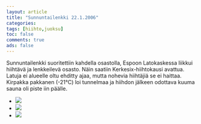 ```yaml
--- 
layout: article 
title: "Sunnuntailenkki 22.1.2006" 
categories: 
tags: [hiihto,juoksu]
toc: false 
comments: true 
ads: false 
--- 
```


Sunnuntailenkki suoritettiin kahdella osastolla, Espoon Latokaskessa
liikkui hiihtävä ja lenkkeilevä osasto. Näin saatiin
Kerkesix-hiihtokausi avattua. Latuja ei alueelle oltu ehditty ajaa,
mutta nohevia hiihtäjiä se ei haittaa. Kirpakka pakkanen (-21°C) loi
tunnelmaa ja hiihdon jälkeen odottava kuuma sauna oli piste iin päälle.

<div class="image-gallery">

-   [![](/Media/Default/ImageGalleries/sunnuntailenkki-22.1.2006/Thumbnails/peruskuntosl20060122_01b.jpg)](/Media/Default/ImageGalleries/sunnuntailenkki-22.1.2006/peruskuntosl20060122_01b.jpg)
-   [![](/Media/Default/ImageGalleries/sunnuntailenkki-22.1.2006/Thumbnails/peruskuntosl20060122_02b.jpg)](/Media/Default/ImageGalleries/sunnuntailenkki-22.1.2006/peruskuntosl20060122_02b.jpg)
-   [![](/Media/Default/ImageGalleries/sunnuntailenkki-22.1.2006/Thumbnails/peruskuntosl20060122_03b.jpg)](/Media/Default/ImageGalleries/sunnuntailenkki-22.1.2006/peruskuntosl20060122_03b.jpg)

</div>
